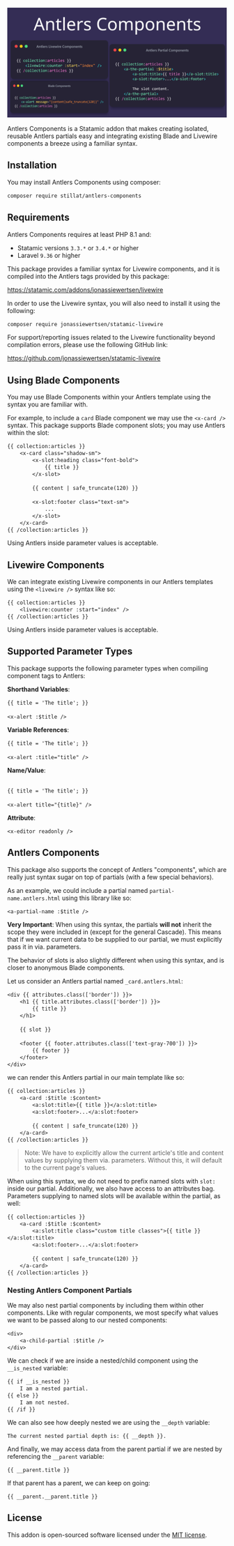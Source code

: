 ![Antlers Components](.art/banner.png)

Antlers Components is a Statamic addon that makes creating isolated, reusable Antlers partials easy and integrating existing Blade and Livewire components a breeze using a familiar syntax.

## Installation

You may install Antlers Components using composer:

```bash
composer require stillat/antlers-components
```

## Requirements

Antlers Components requires at least PHP 8.1 and:

* Statamic versions `3.3.*` or `3.4.*` or higher
* Laravel `9.36` or higher

This package provides a familiar syntax for Livewire components, and it is compiled into the Antlers tags provided by this package:

https://statamic.com/addons/jonassiewertsen/livewire

In order to use the Livewire syntax, you will also need to install it using the following:

```bash
composer require jonassiewertsen/statamic-livewire
```

For support/reporting issues related to the Livewire functionality beyond compilation errors, please use the following GitHub link:

https://github.com/jonassiewertsen/statamic-livewire

## Using Blade Components

You may use Blade Components within your Antlers template using the syntax you are familiar with.

For example, to include a `card` Blade component we may use the `<x-card />` syntax. This package supports Blade component slots; you may use Antlers within the slot:

```antlers
{{ collection:articles }}
    <x-card class="shadow-sm">
        <x-slot:heading class="font-bold">
            {{ title }}
        </x-slot>
    
        {{ content | safe_truncate(120) }}
    
        <x-slot:footer class="text-sm">
            ...
        </x-slot>
    </x-card>
{{ /collection:articles }}

```

Using Antlers inside parameter values is acceptable.

## Livewire Components

We can integrate existing Livewire components in our Antlers templates using the `<livewire />` syntax like so:

```antlers
{{ collection:articles }}
    <livewire:counter :start="index" />
{{ /collection:articles }}
```

Using Antlers inside parameter values is acceptable.

## Supported Parameter Types

This package supports the following parameter types when compiling component tags to Antlers:

**Shorthand Variables**:

```antlers
{{ title = 'The title'; }}

<x-alert :$title />
```

**Variable References**:

```antlers
{{ title = 'The title'; }}

<x-alert :title="title" />
```

**Name/Value**:

```antlers

{{ title = 'The title'; }}

<x-alert title="{title}" />
```

**Attribute**:

```antlers
<x-editor readonly />
```

## Antlers Components

This package also supports the concept of Antlers "components", which are really just syntax sugar on top of partials (with a few special behaviors).

As an example, we could include a partial named `partial-name.antlers.html` using this library like so:

```antlers
<a-partial-name :$title />
```

**Very Important**: When using this syntax, the partials **will not** inherit the scope they were included in (except for the general Cascade). This means that if we want current data to be supplied to our partial, we must explicitly pass it in via. parameters.

The behavior of slots is also slightly different when using this syntax, and is closer to anonymous Blade components.

Let us consider an Antlers partial named `_card.antlers.html`:

```antlers
<div {{ attributes.class(['border']) }}>
    <h1 {{ title.attributes.class(['border']) }}>
        {{ title }}
    </h1>
    
    {{ slot }}
    
    <footer {{ footer.attributes.class(['text-gray-700']) }}>
        {{ footer }}
    </footer>
</div>
```

we can render this Antlers partial in our main template like so:

```antlers
{{ collection:articles }}
    <a-card :$title :$content>
        <a:slot:title>{{ title }}</a:slot:title>
        <a:slot:footer>...</a:slot:footer>

        {{ content | safe_truncate(120) }}
    </a-card>
{{ /collection:articles }}
```

> Note: We have to explicitly allow the current article's title and content values by supplying them via. parameters. Without this, it will default to the current page's values.


When using this syntax, we do not need to prefix named slots with `slot:` inside our partial. Additionally, we also have access to an attributes bag. Parameters supplying to named slots will be available within the partial, as well:

```antlers
{{ collection:articles }}
    <a-card :$title :$content>
        <a:slot:title class="custom title classes">{{ title }}</a:slot:title>
        <a:slot:footer>...</a:slot:footer>

        {{ content | safe_truncate(120) }}
    </a-card>
{{ /collection:articles }}
```

### Nesting Antlers Component Partials

We may also nest partial components by including them within other components. Like with regular components, we most specify what values we want to be passed along to our nested components:

```antlers
<div>
    <a-child-partial :$title />
</div>
```

We can check if we are inside a nested/child component using the `__is_nested` variable:

```antlers
{{ if __is_nested }}
    I am a nested partial.
{{ else }}
    I am not nested.
{{ /if }}
```

We can also see how deeply nested we are using the `__depth` variable:

```antlers
The current nested partial depth is: {{ __depth }}.
```

And finally, we may access data from the parent partial if we are nested by referencing the `__parent` variable:

```antlers
{{ __parent.title }}
```

If that parent has a parent, we can keep on going:

```antlers
{{ __parent.__parent.title }}
```

## License

This addon is open-sourced software licensed under the [MIT license](https://opensource.org/licenses/MIT).